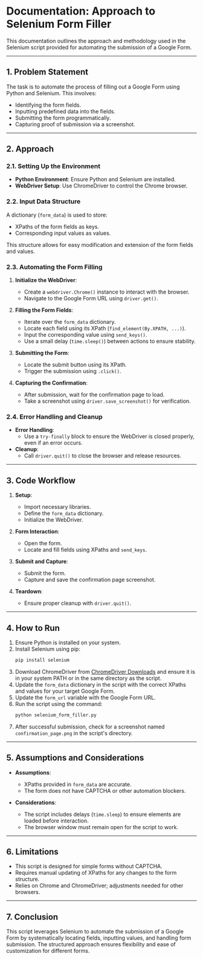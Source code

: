 # Documentation: Approach to Selenium Form Filler 

This documentation outlines the approach and methodology used in the Selenium script provided for automating the submission of a Google Form.

---

## 1. Problem Statement
The task is to automate the process of filling out a Google Form using Python and Selenium. This involves:
- Identifying the form fields.
- Inputting predefined data into the fields.
- Submitting the form programmatically.
- Capturing proof of submission via a screenshot.

---

## 2. Approach

### 2.1. Setting Up the Environment
- **Python Environment**: Ensure Python and Selenium are installed.
- **WebDriver Setup**: Use ChromeDriver to control the Chrome browser.

### 2.2. Input Data Structure
A dictionary (`form_data`) is used to store:
- XPaths of the form fields as keys.
- Corresponding input values as values.

This structure allows for easy modification and extension of the form fields and values.

### 2.3. Automating the Form Filling
1. **Initialize the WebDriver**:
   - Create a `webdriver.Chrome()` instance to interact with the browser.
   - Navigate to the Google Form URL using `driver.get()`.

2. **Filling the Form Fields**:
   - Iterate over the `form_data` dictionary.
   - Locate each field using its XPath (`find_element(By.XPATH, ...)`).
   - Input the corresponding value using `send_keys()`.
   - Use a small delay (`time.sleep()`) between actions to ensure stability.

3. **Submitting the Form**:
   - Locate the submit button using its XPath.
   - Trigger the submission using `.click()`.

4. **Capturing the Confirmation**:
   - After submission, wait for the confirmation page to load.
   - Take a screenshot using `driver.save_screenshot()` for verification.

### 2.4. Error Handling and Cleanup
- **Error Handling**:
  - Use a `try-finally` block to ensure the WebDriver is closed properly, even if an error occurs.
- **Cleanup**:
  - Call `driver.quit()` to close the browser and release resources.

---

## 3. Code Workflow
1. **Setup**:
   - Import necessary libraries.
   - Define the `form_data` dictionary.
   - Initialize the WebDriver.

2. **Form Interaction**:
   - Open the form.
   - Locate and fill fields using XPaths and `send_keys`.

3. **Submit and Capture**:
   - Submit the form.
   - Capture and save the confirmation page screenshot.

4. **Teardown**:
   - Ensure proper cleanup with `driver.quit()`.

---

## 4. How to Run
1. Ensure Python is installed on your system.
2. Install Selenium using pip:
   ```bash
   pip install selenium
   ```
3. Download ChromeDriver from [ChromeDriver Downloads](https://sites.google.com/chromium.org/driver/) and ensure it is in your system PATH or in the same directory as the script.
4. Update the `form_data` dictionary in the script with the correct XPaths and values for your target Google Form.
5. Update the `form_url` variable with the Google Form URL.
6. Run the script using the command:
   ```bash
   python selenium_form_filler.py
   ```
7. After successful submission, check for a screenshot named `confirmation_page.png` in the script's directory.

---

## 5. Assumptions and Considerations
- **Assumptions**:
  - XPaths provided in `form_data` are accurate.
  - The form does not have CAPTCHA or other automation blockers.

- **Considerations**:
  - The script includes delays (`time.sleep`) to ensure elements are loaded before interaction.
  - The browser window must remain open for the script to work.

---

## 6. Limitations
- This script is designed for simple forms without CAPTCHA.
- Requires manual updating of XPaths for any changes to the form structure.
- Relies on Chrome and ChromeDriver; adjustments needed for other browsers.

---

## 7. Conclusion
This script leverages Selenium to automate the submission of a Google Form by systematically locating fields, inputting values, and handling form submission. The structured approach ensures flexibility and ease of customization for different forms.
